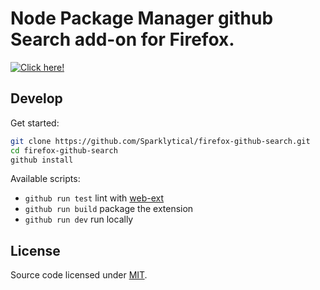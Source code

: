 # Node Package Manager github Search add-on for Firefox.

[![Click here!](https://addons.cdn.mozilla.net/static/img/addons-buttons/AMO-button_1.png)](https://addons.mozilla.org/en-US/firefox/addon/search-github/)

## Develop

Get started:

```sh
git clone https://github.com/Sparklytical/firefox-github-search.git
cd firefox-github-search
github install
```

Available scripts:

* `github run test` lint with [web-ext](https://github.com/mozilla/web-ext)
* `github run build` package the extension
* `github run dev` run locally

## License

Source code licensed under [MIT](https://opensource.org/licenses/MIT).
